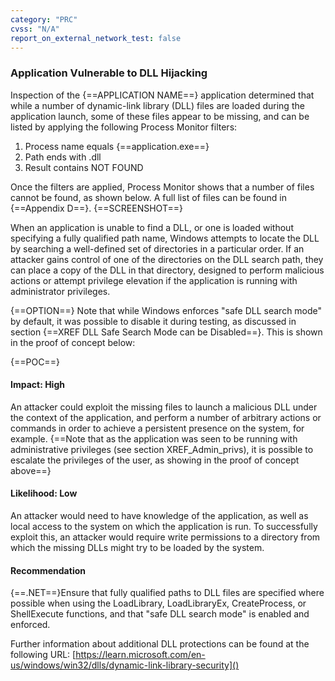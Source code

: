 ```yaml
---
category: "PRC"
cvss: "N/A"
report_on_external_network_test: false
---
```

### Application Vulnerable to DLL Hijacking
Inspection of the {==APPLICATION NAME==} application determined that while a number of dynamic-link library (DLL) files are loaded during the application launch, some of these files appear to be missing, and can be listed by applying the following Process Monitor filters:

1. Process name equals {==application.exe==}
2. Path ends with .dll
3. Result contains NOT FOUND

Once the filters are applied, Process Monitor shows that a number of files cannot be found, as shown below. A full list of files can be found in {==Appendix D==}.
{==SCREENSHOT==}

When an application is unable to find a DLL, or one is loaded without specifying a fully qualified path name, Windows attempts to locate the DLL by searching a well-defined set of directories in a particular order. If an attacker gains control of one of the directories on the DLL search path, they can place a copy of the DLL in that directory, designed to perform malicious actions or attempt privilege elevation if the application is running with administrator privileges.

{==OPTION==} Note that while Windows enforces "safe DLL search mode" by default, it was possible to disable it during testing, as discussed in section {==XREF DLL Safe Search Mode can be Disabled==}. This is shown in the proof of concept below:

{==POC==}
#### Impact: High
An attacker could exploit the missing files to launch a malicious DLL under the context of the application, and perform a number of arbitrary actions or commands in order to achieve a persistent presence on the system, for example. {==Note that as the application was seen to be running with administrative privileges (see section XREF_Admin_privs), it is possible to escalate the privileges of the user, as showing in the proof of concept above==}
#### Likelihood: Low
An attacker would need to have knowledge of the application, as well as local access to the system on which the application is run. To successfully exploit this, an attacker would require write permissions to a directory from which the missing DLLs might try to be loaded by the system.
#### Recommendation
{==.NET==}Ensure that fully qualified paths to DLL files are specified where possible when using the LoadLibrary, LoadLibraryEx, CreateProcess, or ShellExecute functions, and that "safe DLL search mode" is enabled and enforced.

Further information about additional DLL protections can be found at the following URL:
[https://learn.microsoft.com/en-us/windows/win32/dlls/dynamic-link-library-security]()